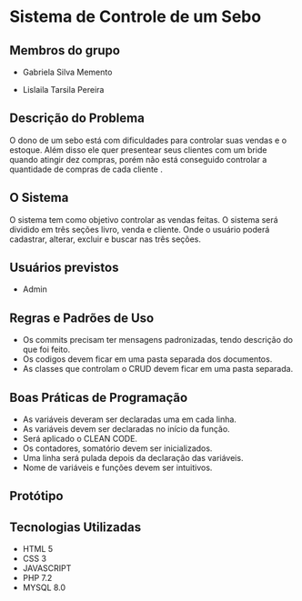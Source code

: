 # Sistema de Controle de um Sebo

## Membros do grupo

- Gabriela Silva Memento

- Lislaila Tarsila Pereira

## Descrição do Problema

O dono de um sebo está com dificuldades para controlar suas vendas e o estoque. Além disso ele quer presentear seus clientes com um bride quando atingir dez compras, porém não está conseguido controlar a quantidade de compras de cada cliente .

## O Sistema
O sistema tem como objetivo controlar as vendas feitas. O sistema será dividido em três seções livro, venda e cliente. Onde o usuário poderá  cadastrar, alterar, excluir e buscar nas três seções.

## Usuários previstos

- Admin

## Regras e Padrões de Uso
- Os commits precisam ter mensagens padronizadas, tendo descrição do que foi feito.
- Os codigos devem ficar em uma pasta separada dos documentos.
- As classes que controlam o CRUD devem ficar em uma pasta separada.

## Boas Práticas de Programação
- As variáveis deveram ser declaradas uma em cada linha.
- As variáveis devem ser declaradas no início da função.
- Será aplicado o CLEAN CODE.
- Os contadores, somatório devem ser inicializados.
- Uma linha será pulada depois da declaração das variáveis.
- Nome de variáveis e funções devem ser intuitivos.



## Protótipo

## Tecnologias Utilizadas
  - HTML 5
  - CSS 3
  - JAVASCRIPT
  - PHP 7.2
  - MYSQL 8.0
  
